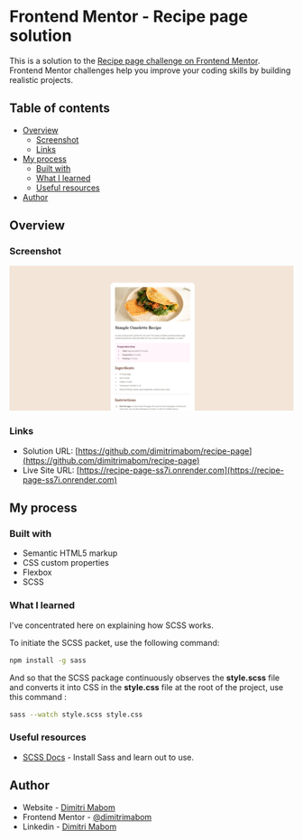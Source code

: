 # Frontend Mentor - Recipe page solution

This is a solution to the [Recipe page challenge on Frontend Mentor](https://www.frontendmentor.io/challenges/recipe-page-KiTsR8QQKm). Frontend Mentor challenges help you improve your coding skills by building realistic projects. 

## Table of contents

- [Overview](#overview)
  - [Screenshot](#screenshot)
  - [Links](#links)
- [My process](#my-process)
  - [Built with](#built-with)
  - [What I learned](#what-i-learned)
  - [Useful resources](#useful-resources)
- [Author](#author)

## Overview

### Screenshot

![](./design/desktop-design.jpeg)

### Links

- Solution URL: [https://github.com/dimitrimabom/recipe-page](https://github.com/dimitrimabom/recipe-page)
- Live Site URL: [https://recipe-page-ss7i.onrender.com](https://recipe-page-ss7i.onrender.com)

## My process

### Built with

- Semantic HTML5 markup
- CSS custom properties
- Flexbox
- SCSS

### What I learned

I've concentrated here on explaining how SCSS works. 

To initiate the SCSS packet, use the following command:

```bash
npm install -g sass
```

And so that the SCSS package continuously observes the **style.scss** file and converts it into CSS in the **style.css** file at the root of the project, use this command :

```bash
sass --watch style.scss style.css
```

### Useful resources

- [SCSS Docs](https://sass-lang.com/guide/) - Install Sass and learn out to use.

## Author

- Website - [Dimitri Mabom](https://github.com/dimitrimabom)
- Frontend Mentor - [@dimitrimabom](https://www.frontendmentor.io/profile/dimitrimabom)
- Linkedin - [Dimitri Mabom](https://www.linkedin.com/in/dimitri-mabom/)
